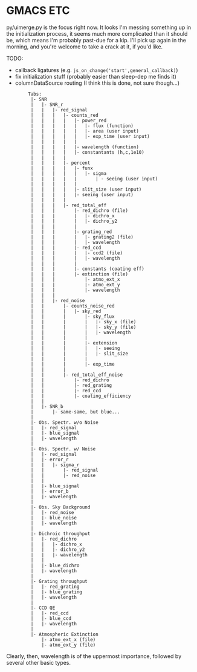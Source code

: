 # GMACS ETC

py/uimerge.py is the focus right now. It looks I'm messing something up in the initialization process, it seems much more complicated than it should be, which means I'm probably past-due for a kip. I'll pick up again in the morning, and you're welcome to take a crack at it, if you'd like.  

TODO:  
- callback ligatures (e.g. `js_on_change('start',general_callback)`)  
- fix initialization stuff (probably easier than sleep-dep me finds it)  
- columnDataSource routing (I think this is done, not sure though...)  


```
		Tabs:
		 |-	SNR
		 |	 |- SNR_r
		 |	 |	 |- red_signal
		 |	 |	 |	 |- counts_red
		 |	 |	 |	 |	 |- power_red
		 |	 |	 |	 |	 |	 |- flux (function)
		 |	 |	 |	 |	 |	 |- area (user input)
		 |	 |	 |	 |	 |	 |- exp_time (user input)
		 |	 |	 |	 |	 |
		 |	 |	 |	 |	 |- wavelength (function)
		 |	 |	 |	 |	 |- constantants (h,c,1e10)
		 |	 |	 |	 |
		 |	 |	 |	 |- percent
		 |	 |	 |	 |	 |- funx
		 |	 |	 |	 |	 |	 |- sigma
		 |	 |	 |	 |	 |	 	 | - seeing (user input)
		 |	 |	 |	 |	 |
		 |	 |	 |	 |	 |- slit_size (user input)
		 |	 |	 |	 |	 |- seeing (user input)
		 |	 |	 |	 |
		 |	 |	 |	 |- red_total_eff
		 |	 |	 |		 |- red_dichro (file)
		 |	 |	 |		 |	 |- dichro_x
		 |	 |	 |		 |	 |- dichro_y2
		 |	 |	 |		 |
		 |	 |	 |		 |- grating_red
		 |	 |	 |		 |	 |- grating2 (file)
		 |	 |	 |		 |	 |- wavelength
		 |	 |	 |		 |- red_ccd
		 |	 |	 |		 |	 |- ccd2 (file)
		 |	 |	 |		 |	 |- wavelength
		 |	 |	 |		 |
		 |	 |	 |		 |- constants (coating eff)
		 |	 |	 |		 |- extinction (file)
		 |	 |	 |			 |- atmo_ext_x
		 |	 |	 |			 |- atmo_ext_y
		 |	 |	 |			 |- wavelength	 
		 |	 |	 |
		 |	 |	 |- red_noise
		 |	 |	 	 |- counts_noise_red
		 |	 |	 	 |	 |- sky_red
		 |	 |	 	 |	 	 |- sky_flux
		 |	 |	 	 |		 |	 |- sky_x (file)
		 |	 |	 	 |		 |	 |- sky_y (file)
		 |	 |	 	 |		 |	 |- wavelength
		 |	 |	 	 |		 |
		 |	 |	 	 |		 |- extension
		 |	 |	 	 |		 |	 |- seeing
		 |	 |	 	 |		 |	 |- slit_size
		 |	 |	 	 |		 |
		 |	 |	 	 |		 |- exp_time
		 |	 |	 	 |
		 |	 |	 	 |- red_total_eff_noise
		 |	 |			 |- red_dichro
		 |	 | 			 |- red_grating
		 |	 | 			 |- red_ccd
		 |	 | 			 |- coating_efficiency
		 |	 | 
		 |	 |- SNR_b
		 |	  	 |- same-same, but blue...
		 |	 	
		 |- Obs. Spectr. w/o Noise
		 |	 |- red_signal
		 |	 |- blue_signal
		 |	 |- wavelength
		 |	 
		 |-	Obs. Spectr. w/ Noise
		 |	 |- red_signal
		 |	 |- error_r
		 |	 |	 |- sigma_r
		 |	 |	 	 |- red_signal
		 |	 |	 	 |- red_noise
		 |	 |
		 |	 |- blue_signal
		 |	 |- error_b
		 |	 |- wavelength
		 |
		 |- Obs. Sky Background
		 |	 |- red_noise
		 |	 |- blue_noise
		 |	 |- wavelength
		 |
		 |-	Dichroic throughput
		 |	 |- red_dichro
		 |	 |	 |- dichro_x
		 |	 |	 |- dichro_y2
		 |	 |	 |- wavelength
		 |	 |
		 |	 |- blue_dichro
		 |	 |- wavelength
		 |
		 |-	Grating throughput
		 |	 |- red_grating
		 |	 |- blue_grating
		 |	 |- wavelength
		 |
		 |- CCD QE
		 |	 |- red_ccd
		 |	 |- blue_ccd
		 |	 |- wavelength
		 |
		 |-	Atmospheric Extinction
		 	 |- atmo_ext_x (file)
		 	 |- atmo_ext_y (file)
```
Clearly, then, wavelength is of the uppermost importance, followed by several other basic types.

